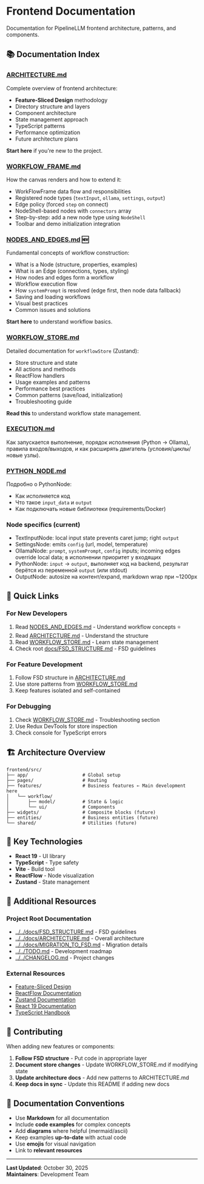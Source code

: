 # Frontend Documentation

Documentation for PipelineLLM frontend architecture, patterns, and components.

## 📚 Documentation Index

### [ARCHITECTURE.md](./ARCHITECTURE.md)
Complete overview of frontend architecture:
- **Feature-Sliced Design** methodology
- Directory structure and layers
- Component architecture
- State management approach
- TypeScript patterns
- Performance optimization
- Future architecture plans

**Start here** if you're new to the project.

### [WORKFLOW_FRAME.md](./WORKFLOW_FRAME.md)
How the canvas renders and how to extend it:
- WorkFlowFrame data flow and responsibilities
- Registered node types (`textInput`, `ollama`, `settings`, `output`)
- Edge policy (forced `step` on connect)
- NodeShell-based nodes with `connectors` array
- Step-by-step: add a new node type using `NodeShell`
- Toolbar and demo initialization integration

### [NODES_AND_EDGES.md](./NODES_AND_EDGES.md) 🆕
Fundamental concepts of workflow construction:
- What is a Node (structure, properties, examples)
- What is an Edge (connections, types, styling)
- How nodes and edges form a workflow
- Workflow execution flow
- How `systemPrompt` is resolved (edge first, then node data fallback)
- Saving and loading workflows
- Visual best practices
- Common issues and solutions

**Start here** to understand workflow basics.

### [WORKFLOW_STORE.md](./WORKFLOW_STORE.md)
Detailed documentation for `workflowStore` (Zustand):
- Store structure and state
- All actions and methods
- ReactFlow handlers
- Usage examples and patterns
- Performance best practices
- Common patterns (save/load, initialization)
- Troubleshooting guide

**Read this** to understand workflow state management.

### [EXECUTION.md](./EXECUTION.md)
Как запускается выполнение, порядок исполнения (Python → Ollama), правила входов/выходов, и как расширять двигатель (условия/циклы/новые узлы).

### [PYTHON_NODE.md](./PYTHON_NODE.md)
Подробно о PythonNode:
- Как исполняется код
- Что такое `input_data` и `output`
- Как подключать новые библиотеки (requirements/Docker)

### Node specifics (current)
- TextInputNode: local input state prevents caret jump; right `output`
- SettingsNode: emits `config` (url, model, temperature)
- OllamaNode: `prompt`, `systemPrompt`, `config` inputs; incoming edges override local data; в исполнении приоритет у входящих
- PythonNode: `input` → `output`, выполняет код на backend, результат берётся из переменной `output` (или stdout)
- OutputNode: autosize на контент/expand, markdown wrap при ~1200px

## 🎯 Quick Links

### For New Developers
1. Read [NODES_AND_EDGES.md](./NODES_AND_EDGES.md) - Understand workflow concepts ⭐
2. Read [ARCHITECTURE.md](./ARCHITECTURE.md) - Understand the structure
3. Read [WORKFLOW_STORE.md](./WORKFLOW_STORE.md) - Learn state management
4. Check root [docs/FSD_STRUCTURE.md](../../docs/FSD_STRUCTURE.md) - FSD guidelines

### For Feature Development
1. Follow FSD structure in [ARCHITECTURE.md](./ARCHITECTURE.md)
2. Use store patterns from [WORKFLOW_STORE.md](./WORKFLOW_STORE.md)
3. Keep features isolated and self-contained

### For Debugging
1. Check [WORKFLOW_STORE.md](./WORKFLOW_STORE.md) - Troubleshooting section
2. Use Redux DevTools for store inspection
3. Check console for TypeScript errors

## 🏗️ Architecture Overview

```
frontend/src/
├── app/                    # Global setup
├── pages/                  # Routing
├── features/               # Business features ← Main development here
│   └── workflow/
│       ├── model/          # State & logic
│       └── ui/             # Components
├── widgets/                # Composite blocks (future)
├── entities/               # Business entities (future)
└── shared/                 # Utilities (future)
```

## 🔧 Key Technologies

- **React 19** - UI library
- **TypeScript** - Type safety
- **Vite** - Build tool
- **ReactFlow** - Node visualization
- **Zustand** - State management

## 📖 Additional Resources

### Project Root Documentation
- [../../docs/FSD_STRUCTURE.md](../../docs/FSD_STRUCTURE.md) - FSD guidelines
- [../../docs/ARCHITECTURE.md](../../docs/ARCHITECTURE.md) - Overall architecture
- [../../docs/MIGRATION_TO_FSD.md](../../docs/MIGRATION_TO_FSD.md) - Migration details
- [../../TODO.md](../../TODO.md) - Development roadmap
- [../../CHANGELOG.md](../../CHANGELOG.md) - Project changes

### External Resources
- [Feature-Sliced Design](https://feature-sliced.design/)
- [ReactFlow Documentation](https://reactflow.dev/)
- [Zustand Documentation](https://zustand-demo.pmnd.rs/)
- [React 19 Documentation](https://react.dev/)
- [TypeScript Handbook](https://www.typescriptlang.org/docs/)

## 🤝 Contributing

When adding new features or components:

1. **Follow FSD structure** - Put code in appropriate layer
2. **Document store changes** - Update WORKFLOW_STORE.md if modifying state
3. **Update architecture docs** - Add new patterns to ARCHITECTURE.md
4. **Keep docs in sync** - Update this README if adding new docs

## 📝 Documentation Conventions

- Use **Markdown** for all documentation
- Include **code examples** for complex concepts
- Add **diagrams** where helpful (mermaid/ascii)
- Keep examples **up-to-date** with actual code
- Use **emojis** for visual navigation
- Link to **relevant resources**

---

**Last Updated**: October 30, 2025  
**Maintainers**: Development Team

